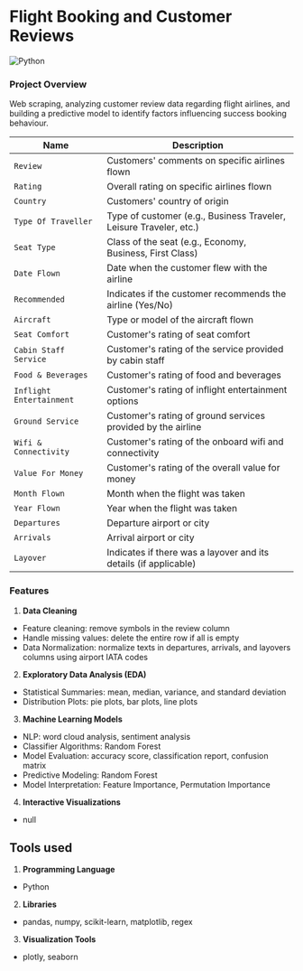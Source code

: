 # Flight Booking and Customer Reviews
![Python](https://img.shields.io/badge/Python-3776AB?style=for-the-badge&logo=python&logoColor=white)

### Project Overview
Web scraping, analyzing customer review data regarding flight airlines, and building a predictive model to identify factors influencing success booking behaviour.

| Name                 | Description                                                                 |
|--------------------------|---------------------------------------------------------------------------------|
| `Review`                | Customers' comments on specific airlines flown                                   |
| `Rating`                | Overall rating on specific airlines flown                                       |
| `Country`               | Customers' country of origin                                                   |
| `Type Of Traveller`     | Type of customer (e.g., Business Traveler, Leisure Traveler, etc.)              |
| `Seat Type`             | Class of the seat (e.g., Economy, Business, First Class)                        |
| `Date Flown`            | Date when the customer flew with the airline                                    |
| `Recommended`           | Indicates if the customer recommends the airline (Yes/No)                      |
| `Aircraft`              | Type or model of the aircraft flown                                             |
| `Seat Comfort`          | Customer's rating of seat comfort                                               |
| `Cabin Staff Service`   | Customer's rating of the service provided by cabin staff                        |
| `Food & Beverages`      | Customer's rating of food and beverages                                         |
| `Inflight Entertainment`| Customer's rating of inflight entertainment options                             |
| `Ground Service`        | Customer's rating of ground services provided by the airline                    |
| `Wifi & Connectivity`   | Customer's rating of the onboard wifi and connectivity                          |
| `Value For Money`       | Customer's rating of the overall value for money                                |
| `Month Flown`           | Month when the flight was taken                                                 |
| `Year Flown`            | Year when the flight was taken                                                  |
| `Departures`            | Departure airport or city                                                      |
| `Arrivals`              | Arrival airport or city                                                        |
| `Layover`               | Indicates if there was a layover and its details (if applicable)                |

### Features
1. **Data Cleaning**
  -	Feature cleaning: remove symbols in the review column
  -	Handle missing values: delete the entire row if all is empty
  -	Data Normalization: normalize texts in departures, arrivals, and layovers columns using airport IATA codes
2. **Exploratory Data Analysis (EDA)**
  -	Statistical Summaries: mean, median, variance, and standard deviation
  -	Distribution Plots: pie plots, bar plots, line plots
3. **Machine Learning Models**
  - NLP: word cloud analysis, sentiment analysis
  -	Classifier Algorithms: Random Forest
  -	Model Evaluation: accuracy score, classification report, confusion matrix
  -	Predictive Modeling: Random Forest
  -	Model Interpretation: Feature Importance, Permutation Importance
4. **Interactive Visualizations**
  -	null

## Tools used
1. **Programming Language** 
  - Python
2. **Libraries**
  - pandas, numpy, scikit-learn, matplotlib, regex
3. **Visualization Tools**
  - plotly, seaborn
